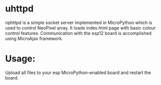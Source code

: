 # uhttpd
nphttpd is a simple socket server implemented in MicroPython which is used to control NeoPixel array. It loads index.html page with basic colour control features. Communication with the esp12 board is accomplished using MicroAjax framework.

# Usage:

Upload all files to your esp MicroPython-enabled board and restart the board.

    
